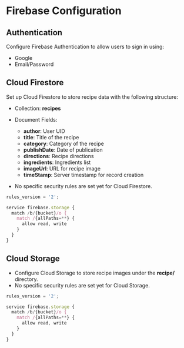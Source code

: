 # Firebase Configuration

## Authentication

Configure Firebase Authentication to allow users to sign in using:

- Google
- Email/Password

## Cloud Firestore

Set up Cloud Firestore to store recipe data with the following structure:

- Collection: **recipes**
- Document Fields:

  - **author**: User UID
  - **title**: Title of the recipe
  - **category**: Category of the recipe
  - **publishDate**: Date of publication
  - **directions**: Recipe directions
  - **ingredients**: Ingredients list
  - **imageUrl**: URL for recipe image
  - **timeStamp**: Server timestamp for record creation

- No specific security rules are set yet for Cloud Firestore.

```javascript
rules_version = '2';

service firebase.storage {
  match /b/{bucket}/o {
    match /{allPaths=**} {
      allow read, write
    }
  }
}
```

## Cloud Storage

- Configure Cloud Storage to store recipe images under the **recipe/** directory.
- No specific security rules are set yet for Cloud Storage.

```javascript
rules_version = '2';

service firebase.storage {
  match /b/{bucket}/o {
    match /{allPaths=**} {
      allow read, write
    }
  }
}
```

